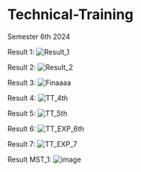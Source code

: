 # Technical-Training
Semester 6th 2024

Result 1: 
![Result_1](https://github.com/Meenu00615/Technical-Training/assets/149779716/756e0f28-2a0c-469f-a001-149365a9d680)

Result 2: 
![Result_2](https://github.com/Meenu00615/Technical-Training/assets/149779716/a16ce6d9-c9dd-452f-9914-b6b67567ddd4)

Result 3: 
![Finaaaa](https://github.com/Meenu00615/Technical-Training/assets/149779716/bd599ce4-a0f1-48ed-b4f9-89ffdee8e2a1)

Result 4: 
![TT_4th](https://github.com/Meenu00615/Technical-Training/assets/149779716/05b0e96a-e31b-4ead-ae63-90ec1ad20a69)

Result 5:
![TT_5th](https://github.com/Meenu00615/Technical-Training/assets/149779716/2b8e5b9e-6c31-47b5-8eeb-3c3daff018ca)

Result 6:
![TT_EXP_6th](https://github.com/Meenu00615/Technical-Training/assets/149779716/5d6ec607-11fa-4ff0-9850-3efd62d76a68)

Result 7:
![TT_EXP_7](https://github.com/Meenu00615/Technical-Training/assets/149779716/e2d9bb58-57c7-4226-bf14-6c32d7a2e875)

Result MST_1:
![image](https://github.com/Meenu00615/Technical-Training/assets/149779716/2bb8fdf1-7bdb-40fc-b090-0950a43bd810)
